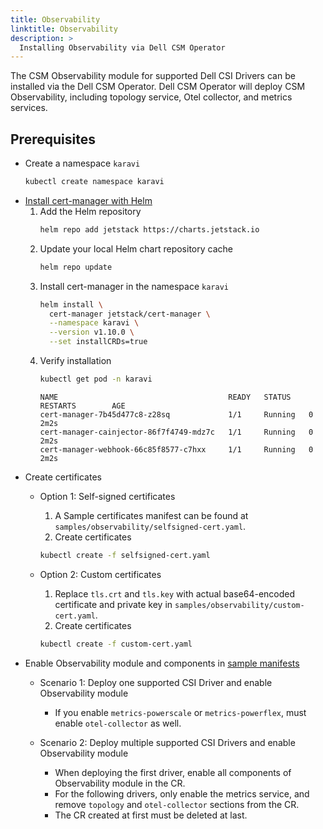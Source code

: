 ```yaml
---
title: Observability
linktitle: Observability
description: >
  Installing Observability via Dell CSM Operator
---
```


The CSM Observability module for supported Dell CSI Drivers can be installed via the Dell CSM Operator. Dell CSM Operator will deploy CSM Observability, including topology service, Otel collector, and metrics services.

## Prerequisites

- Create a namespace `karavi`
  ```bash
  kubectl create namespace karavi
  ```
- [Install cert-manager with Helm](https://cert-manager.io/docs/installation/helm/)
    1. Add the Helm repository
        ```bash
        helm repo add jetstack https://charts.jetstack.io
        ```
    2. Update your local Helm chart repository cache
        ```bash
        helm repo update
        ```
    3. Install cert-manager in the namespace `karavi`
        ```bash
        helm install \
          cert-manager jetstack/cert-manager \
          --namespace karavi \
          --version v1.10.0 \
          --set installCRDs=true
        ```
    4. Verify installation
        ```bash
        kubectl get pod -n karavi
        ```
        ```
        NAME                                      READY   STATUS    RESTARTS        AGE
        cert-manager-7b45d477c8-z28sq             1/1     Running   0               2m2s
        cert-manager-cainjector-86f7f4749-mdz7c   1/1     Running   0               2m2s
        cert-manager-webhook-66c85f8577-c7hxx     1/1     Running   0               2m2s
        ```
- Create certificates
    - Option 1: Self-signed certificates
		1. A Sample certificates manifest can be found at `samples/observability/selfsigned-cert.yaml`.
		2. Create certificates
      ```bash
      kubectl create -f selfsigned-cert.yaml
      ```

    - Option 2: Custom certificates
		1. Replace `tls.crt` and `tls.key` with actual base64-encoded certificate and private key in `samples/observability/custom-cert.yaml`.
		2. Create certificates
      ```bash
      kubectl create -f custom-cert.yaml
      ```
- Enable Observability module and components in [sample manifests](https://github.com/dell/csm-operator/tree/release/v1.7.0/samples)
    - Scenario 1: Deploy one supported CSI Driver and enable Observability module
      - If you enable `metrics-powerscale` or `metrics-powerflex`, must enable `otel-collector` as well.
    
    - Scenario 2: Deploy multiple supported CSI Drivers and enable Observability module
      - When deploying the first driver, enable all components of Observability module in the CR. 
      - For the following drivers, only enable the metrics service, and remove `topology` and `otel-collector` sections from the CR.
      - The CR created at first must be deleted at last.